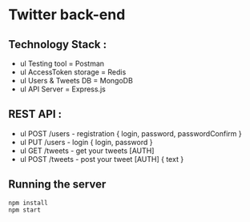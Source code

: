 # Twitter back-end

##  Technology Stack :
- ul Testing tool = Postman
- ul AccessToken storage = Redis
- ul Users & Tweets DB = MongoDB
- ul API Server = Express.js

##  REST API :

- ul POST /users - registration { login, password, passwordConfirm }
- ul PUT /users - login { login, password }
- ul GET /tweets - get your tweets [AUTH]
- ul POST /tweets - post your tweet [AUTH] { text }

##  Running the server

    npm install
    npm start
